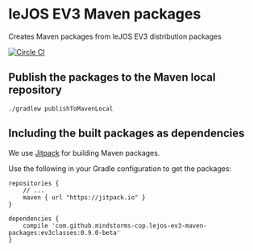 # leJOS EV3 Maven packages

Creates Maven packages from leJOS EV3 distribution packages

[![Circle CI](https://circleci.com/gh/mindstorms-cop/lejos-ev3-maven-packages/tree/master.svg?style=shield)](https://circleci.com/gh/mindstorms-cop/lejos-ev3-maven-packages/tree/master)

## Publish the packages to the Maven local repository 

```shell
./gradlew publishToMavenLocal
```

## Including the built packages as dependencies

We use [Jitpack](https://jitpack.io/#mindstorms-cop/lejos-ev3-maven-packages) for building Maven packages.

Use the following in your Gradle configuration to get the packages:

```
repositories {
    // ...
    maven { url "https://jitpack.io" }
}

dependencies {
    compile 'com.github.mindstorms-cop.lejos-ev3-maven-packages:ev3classes:0.9.0-beta'
}
```
